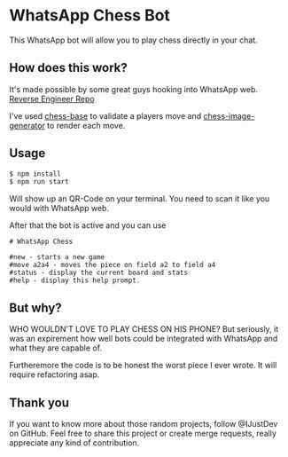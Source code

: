 # WhatsApp Chess Bot

This WhatsApp bot will allow you to play chess directly in your chat.

## How does this work?
It's made possible by some great guys hooking into WhatsApp web. [Reverse
Engineer Repo][rev]

I've used [chess-base][chess-base] to validate a players move and
[chess-image-generator][chess-img-gen] to render each move.

## Usage
```sh
$ npm install
$ npm run start
```

Will show up an QR-Code on your terminal. You need to scan it like you would
with WhatsApp web.

After that the bot is active and you can use
```
# WhatsApp Chess

#new - starts a new game
#move a2a4 - moves the piece on field a2 to field a4
#status - display the current board and stats
#help - display this help prompt.
```

## But why?
WHO WOULDN'T LOVE TO PLAY CHESS ON HIS PHONE? But seriously, it was an
expirement how well bots could be integrated with WhatsApp and what they are
capable of.

Furtheremore the code is to be honest the worst piece I ever wrote. It will
require refactoring asap.

## Thank you
If you want to know more about those random projects, follow @IJustDev on
GitHub. Feel free to share this project or create merge requests, really
appreciate any kind of contribution.

[rev]: https://github.com/sigalor/whatsapp-web-reveng
[chess-base]: https://npm.io/package/chess-base
[chess-img-gen]: https://github.com/andyruwruw/chess-image-generator
